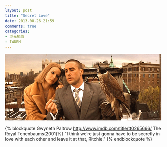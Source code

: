 ```yaml
---
layout: post
title: "Secret Love"
date: 2013-08-26 21:59
comments: true
categories: 
- 浮光掠影
- IWDRM
---
```


![Secret Love](/downloads/images/secret_love.gif "Don't touch me...")

{% blockquote Gwyneth Paltrow http://www.imdb.com/title/tt0265666/ The Royal Tenenbaums(2001)%}
"I think we’re just gonna have to be secretly in love with each other and leave it at that, Ritchie."
{% endblockquote %}
